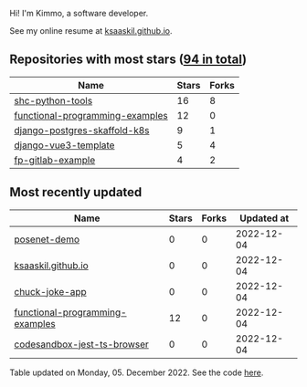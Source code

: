 Hi! I'm Kimmo, a software developer.

See my online resume at [ksaaskil.github.io](https://ksaaskil.github.io).

<!-- repositories starts -->

## Repositories with most stars ([94 in total](https://github.com/ksaaskil?tab=repositories))
| Name        | Stars           | Forks  |
| ------------- |-------------| -----|
|[shc-python-tools](https://github.com/ksaaskil/shc-python-tools)|16|8
|[functional-programming-examples](https://github.com/ksaaskil/functional-programming-examples)|12|0
|[django-postgres-skaffold-k8s](https://github.com/ksaaskil/django-postgres-skaffold-k8s)|9|1
|[django-vue3-template](https://github.com/ksaaskil/django-vue3-template)|5|4
|[fp-gitlab-example](https://github.com/ksaaskil/fp-gitlab-example)|4|2

<!-- repositories ends -->
<!-- recent_repositories starts -->

## Most recently updated
| Name        | Stars           | Forks  | Updated at
| ------------- |-------------| -----|-----|
|[posenet-demo](https://github.com/ksaaskil/posenet-demo)|0|0|2022-12-04
|[ksaaskil.github.io](https://github.com/ksaaskil/ksaaskil.github.io)|0|0|2022-12-04
|[chuck-joke-app](https://github.com/ksaaskil/chuck-joke-app)|0|0|2022-12-04
|[functional-programming-examples](https://github.com/ksaaskil/functional-programming-examples)|12|0|2022-12-04
|[codesandbox-jest-ts-browser](https://github.com/ksaaskil/codesandbox-jest-ts-browser)|0|0|2022-12-04

<!-- recent_repositories ends -->
<!-- updated_at starts -->
Table updated on Monday, 05. December 2022. See the code [here](https://github.com/ksaaskil/ksaaskil).
<!-- updated_at ends -->
